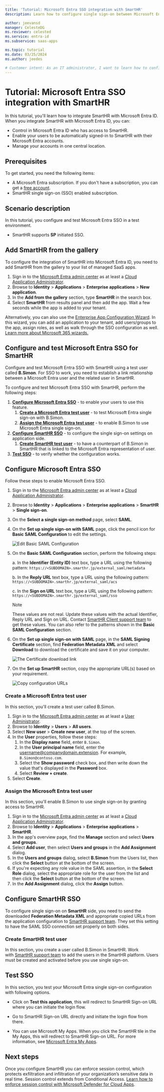 ```yaml
---
title: 'Tutorial: Microsoft Entra SSO integration with SmartHR'
description: Learn how to configure single sign-on between Microsoft Entra ID and SmartHR.

author: jeevansd
manager: CelesteDG
ms.reviewer: celested
ms.service: entra-id
ms.subservice: saas-apps

ms.topic: tutorial
ms.date: 03/25/2024
ms.author: jeedes

# Customer intent: As an IT administrator, I want to learn how to configure single sign-on between Microsoft Entra ID and SmartHR so that I can control who has access to SmartHR, enable automatic sign-in with Microsoft Entra accounts, and manage my accounts in one central location.
---
```


# Tutorial: Microsoft Entra SSO integration with SmartHR

In this tutorial, you'll learn how to integrate SmartHR with Microsoft Entra ID. When you integrate SmartHR with Microsoft Entra ID, you can:

* Control in Microsoft Entra ID who has access to SmartHR.
* Enable your users to be automatically signed-in to SmartHR with their Microsoft Entra accounts.
* Manage your accounts in one central location.

## Prerequisites

To get started, you need the following items:

* A Microsoft Entra subscription. If you don't have a subscription, you can get a [free account](https://azure.microsoft.com/free/).
* SmartHR single sign-on (SSO) enabled subscription.

## Scenario description

In this tutorial, you configure and test Microsoft Entra SSO in a test environment.

* SmartHR supports **SP** initiated SSO.

## Add SmartHR from the gallery

To configure the integration of SmartHR into Microsoft Entra ID, you need to add SmartHR from the gallery to your list of managed SaaS apps.

1. Sign in to the [Microsoft Entra admin center](https://entra.microsoft.com) as at least a [Cloud Application Administrator](~/identity/role-based-access-control/permissions-reference.md#cloud-application-administrator).
1. Browse to **Identity** > **Applications** > **Enterprise applications** > **New application**.
1. In the **Add from the gallery** section, type **SmartHR** in the search box.
1. Select **SmartHR** from results panel and then add the app. Wait a few seconds while the app is added to your tenant.

 Alternatively, you can also use the [Enterprise App Configuration Wizard](https://portal.office.com/AdminPortal/home?Q=Docs#/azureadappintegration). In this wizard, you can add an application to your tenant, add users/groups to the app, assign roles, as well as walk through the SSO configuration as well. [Learn more about Microsoft 365 wizards.](/microsoft-365/admin/misc/azure-ad-setup-guides)

<a name='configure-and-test-azure-ad-sso-for-smarthr'></a>

## Configure and test Microsoft Entra SSO for SmartHR

Configure and test Microsoft Entra SSO with SmartHR using a test user called **B.Simon**. For SSO to work, you need to establish a link relationship between a Microsoft Entra user and the related user in SmartHR.

To configure and test Microsoft Entra SSO with SmartHR, perform the following steps:

1. **[Configure Microsoft Entra SSO](#configure-azure-ad-sso)** - to enable your users to use this feature.
    1. **[Create a Microsoft Entra test user](#create-an-azure-ad-test-user)** - to test Microsoft Entra single sign-on with B.Simon.
    1. **[Assign the Microsoft Entra test user](#assign-the-azure-ad-test-user)** - to enable B.Simon to use Microsoft Entra single sign-on.
1. **[Configure SmartHR SSO](#configure-smarthr-sso)** - to configure the single sign-on settings on application side.
    1. **[Create SmartHR test user](#create-smarthr-test-user)** - to have a counterpart of B.Simon in SmartHR that is linked to the Microsoft Entra representation of user.
1. **[Test SSO](#test-sso)** - to verify whether the configuration works.

<a name='configure-azure-ad-sso'></a>

## Configure Microsoft Entra SSO

Follow these steps to enable Microsoft Entra SSO.

1. Sign in to the [Microsoft Entra admin center](https://entra.microsoft.com) as at least a [Cloud Application Administrator](~/identity/role-based-access-control/permissions-reference.md#cloud-application-administrator).
1. Browse to **Identity** > **Applications** > **Enterprise applications** > **SmartHR** > **Single sign-on**.
1. On the **Select a single sign-on method** page, select **SAML**.
1. On the **Set up single sign-on with SAML** page, click the pencil icon for **Basic SAML Configuration** to edit the settings.

   ![Edit Basic SAML Configuration](common/edit-urls.png)

1. On the **Basic SAML Configuration** section, perform the following steps:

    a. In the **Identifier (Entity ID)** text box, type a URL using the following pattern:
    `https://<SUBDOMAIN>.smarthr.jp/external_saml/metadata`

	b. In the **Reply URL** text box, type a URL using the following pattern:
    `https://<SUBDOMAIN>.smarthr.jp/external_saml/acs`
    
	c. In the **Sign on URL** text box, type a URL using the following pattern:
    `https://<SUBDOMAIN>.smarthr.jp/external_saml/sso`

	> [!NOTE]
	> These values are not real. Update these values with the actual Identifier, Reply URL and Sign on URL. Contact [SmartHR Client support team](mailto:info@smarthr.jp) to get these values. You can also refer to the patterns shown in the **Basic SAML Configuration** section.

1. On the **Set up single sign-on with SAML** page, in the **SAML Signing Certificate** section,  find **Federation Metadata XML** and select **Download** to download the certificate and save it on your computer.

	![The Certificate download link](common/metadataxml.png)

1. On the **Set up SmartHR** section, copy the appropriate URL(s) based on your requirement.

	![Copy configuration URLs](common/copy-configuration-urls.png)

<a name='create-an-azure-ad-test-user'></a>

### Create a Microsoft Entra test user

In this section, you'll create a test user called B.Simon.

1. Sign in to the [Microsoft Entra admin center](https://entra.microsoft.com) as at least a [User Administrator](~/identity/role-based-access-control/permissions-reference.md#user-administrator).
1. Browse to **Identity** > **Users** > **All users**.
1. Select **New user** > **Create new user**, at the top of the screen.
1. In the **User** properties, follow these steps:
   1. In the **Display name** field, enter `B.Simon`.  
   1. In the **User principal name** field, enter the username@companydomain.extension. For example, `B.Simon@contoso.com`.
   1. Select the **Show password** check box, and then write down the value that's displayed in the **Password** box.
   1. Select **Review + create**.
1. Select **Create**.

<a name='assign-the-azure-ad-test-user'></a>

### Assign the Microsoft Entra test user

In this section, you'll enable B.Simon to use single sign-on by granting access to SmartHR.

1. Sign in to the [Microsoft Entra admin center](https://entra.microsoft.com) as at least a [Cloud Application Administrator](~/identity/role-based-access-control/permissions-reference.md#cloud-application-administrator).
1. Browse to **Identity** > **Applications** > **Enterprise applications** > **SmartHR**.
1. In the app's overview page, find the **Manage** section and select **Users and groups**.
1. Select **Add user**, then select **Users and groups** in the **Add Assignment** dialog.
1. In the **Users and groups** dialog, select **B.Simon** from the Users list, then click the **Select** button at the bottom of the screen.
1. If you're expecting any role value in the SAML assertion, in the **Select Role** dialog, select the appropriate role for the user from the list and then click the **Select** button at the bottom of the screen.
1. In the **Add Assignment** dialog, click the **Assign** button.

## Configure SmartHR SSO

To configure single sign-on on **SmartHR** side, you need to send the downloaded **Federation Metadata XML** and appropriate copied URLs from the application configuration to [SmartHR support team](mailto:info@smarthr.jp). They set this setting to have the SAML SSO connection set properly on both sides.

### Create SmartHR test user

In this section, you create a user called B.Simon in SmartHR. Work with [SmartHR support team](mailto:info@smarthr.jp) to add the users in the SmartHR platform. Users must be created and activated before you use single sign-on.

## Test SSO 

In this section, you test your Microsoft Entra single sign-on configuration with following options. 

* Click on **Test this application**, this will redirect to SmartHR Sign-on URL where you can initiate the login flow. 

* Go to SmartHR Sign-on URL directly and initiate the login flow from there.

* You can use Microsoft My Apps. When you click the SmartHR tile in the My Apps, this will redirect to SmartHR Sign-on URL. For more information, see [Microsoft Entra My Apps](/azure/active-directory/manage-apps/end-user-experiences#azure-ad-my-apps).

## Next steps

Once you configure SmartHR you can enforce session control, which protects exfiltration and infiltration of your organization’s sensitive data in real time. Session control extends from Conditional Access. [Learn how to enforce session control with Microsoft Defender for Cloud Apps](/cloud-app-security/proxy-deployment-aad).
